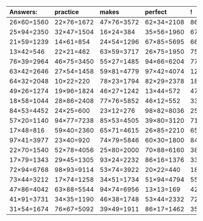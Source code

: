 | Answers: | practice | makes | perfect | ! |
| :--- | :--- | :--- | :--- | :--- |
| 26×60=1560 | 22×76=1672 | 47×76=3572 | 62×34=2108 | 86×69=5934 | 
| 25×94=2350 | 32×47=1504 | 16×24=384 | 35×56=1960 | 67×99=6633 | 
| 21×59=1239 | 14×61=854 | 24×54=1296 | 67×85=5695 | 66×44=2904 | 
| 13×42=546 | 22×21=462 | 63×59=3717 | 26×75=1950 | 75×74=5550 | 
| 76×39=2964 | 46×75=3450 | 55×27=1485 | 94×66=6204 | 77×51=3927 | 
| 63×42=2646 | 27×54=1458 | 59×81=4779 | 97×42=4074 | 12×96=1152 | 
| 64×32=2048 | 10×22=220 | 78×23=1794 | 82×29=2378 | 18×67=1206 | 
| 49×26=1274 | 19×96=1824 | 46×27=1242 | 13×44=572 | 47×49=2303 | 
| 18×58=1044 | 28×86=2408 | 77×76=5852 | 46×12=552 | 33×36=1188 | 
| 84×53=4452 | 24×25=600 | 23×12=276 | 98×82=8036 | 25×56=1400 | 
| 57×20=1140 | 94×77=7238 | 85×53=4505 | 39×80=3120 | 71×70=4970 | 
| 17×48=816 | 59×40=2360 | 65×71=4615 | 26×85=2210 | 65×66=4290 | 
| 97×41=3977 | 23×40=920 | 74×79=5846 | 60×30=1800 | 84×64=5376 | 
| 22×70=1540 | 52×78=4056 | 25×80=2000 | 70×88=6160 | 38×37=1406 | 
| 17×79=1343 | 29×45=1305 | 93×24=2232 | 86×16=1376 | 33×92=3036 | 
| 72×94=6768 | 98×93=9114 | 53×74=3922 | 20×22=440 | 18×98=1764 | 
| 73×44=3212 | 17×74=1258 | 34×51=1734 | 51×94=4794 | 55×45=2475 | 
| 47×86=4042 | 63×88=5544 | 94×74=6956 | 13×13=169 | 42×57=2394 | 
| 41×91=3731 | 34×35=1190 | 46×38=1748 | 53×44=2332 | 72×79=5688 | 
| 31×54=1674 | 76×67=5092 | 39×49=1911 | 86×17=1462 | 35×77=2695 | 

